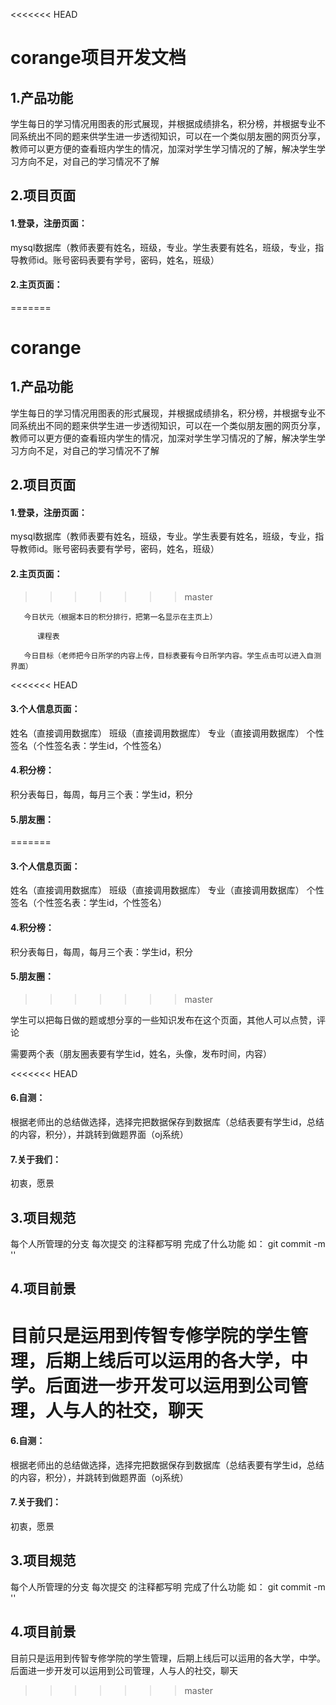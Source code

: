 <<<<<<< HEAD
# corange项目开发文档

## 1.产品功能 ##

学生每日的学习情况用图表的形式展现，并根据成绩排名，积分榜，并根据专业不同系统出不同的题来供学生进一步透彻知识，可以在一个类似朋友圈的网页分享，教师可以更方便的查看班内学生的情况，加深对学生学习情况的了解，解决学生学习方向不足，对自己的学习情况不了解

## 2.项目页面 ##

#### 1.登录，注册页面： ####

mysql数据库（教师表要有姓名，班级，专业。学生表要有姓名，班级，专业，指导教师id。账号密码表要有学号，密码，姓名，班级）

#### 2.主页页面： ####
=======
# corange

## 1.产品功能

学生每日的学习情况用图表的形式展现，并根据成绩排名，积分榜，并根据专业不同系统出不同的题来供学生进一步透彻知识，可以在一个类似朋友圈的网页分享，教师可以更方便的查看班内学生的情况，加深对学生学习情况的了解，解决学生学习方向不足，对自己的学习情况不了解

## 2.项目页面

#### 1.登录，注册页面：

mysql数据库（教师表要有姓名，班级，专业。学生表要有姓名，班级，专业，指导教师id。账号密码表要有学号，密码，姓名，班级）

#### 2.主页页面：
>>>>>>> master

```
   今日状元（根据本日的积分排行，把第一名显示在主页上）

      课程表

   今日目标（老师把今日所学的内容上传，目标表要有今日所学内容。学生点击可以进入自测界面）
```

<<<<<<< HEAD
#### 3.个人信息页面： ####

姓名（直接调用数据库） 班级（直接调用数据库） 专业（直接调用数据库） 个性签名（个性签名表：学生id，个性签名）

#### 4.积分榜： ####

积分表每日，每周，每月三个表：学生id，积分

#### 5.朋友圈： ####
=======
#### 3.个人信息页面：

姓名（直接调用数据库） 班级（直接调用数据库） 专业（直接调用数据库） 个性签名（个性签名表：学生id，个性签名）

#### 4.积分榜：

积分表每日，每周，每月三个表：学生id，积分

#### 5.朋友圈：
>>>>>>> master

学生可以把每日做的题或想分享的一些知识发布在这个页面，其他人可以点赞，评论

需要两个表（朋友圈表要有学生id，姓名，头像，发布时间，内容）

<<<<<<< HEAD
#### 6.自测： ####

根据老师出的总结做选择，选择完把数据保存到数据库（总结表要有学生id，总结的内容，积分），并跳转到做题界面（oj系统）

#### 7.关于我们： ####

初衷，愿景

## 3.项目规范 ##

每个人所管理的分支 每次提交 的注释都写明 完成了什么功能 如： git commit -m ''

## 4.项目前景 ##

目前只是运用到传智专修学院的学生管理，后期上线后可以运用的各大学，中学。后面进一步开发可以运用到公司管理，人与人的社交，聊天
=======
#### 6.自测：

根据老师出的总结做选择，选择完把数据保存到数据库（总结表要有学生id，总结的内容，积分），并跳转到做题界面（oj系统）

#### 7.关于我们：

初衷，愿景

## 3.项目规范



每个人所管理的分支 每次提交 的注释都写明 完成了什么功能 如： git commit -m ''

## 4.项目前景

目前只是运用到传智专修学院的学生管理，后期上线后可以运用的各大学，中学。后面进一步开发可以运用到公司管理，人与人的社交，聊天
>>>>>>> master
